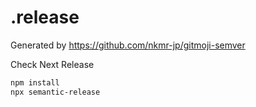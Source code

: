 # .release

Generated by https://github.com/nkmr-jp/gitmoji-semver

Check Next Release

```sh
npm install
npx semantic-release
```

